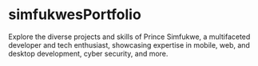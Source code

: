 # simfukwesPortfolio
Explore the diverse projects and skills of Prince Simfukwe, a multifaceted developer and tech enthusiast, showcasing expertise in mobile, web, and desktop development, cyber security, and more.

